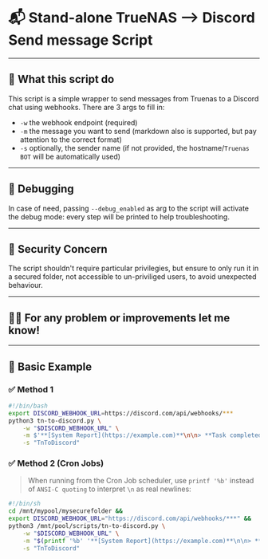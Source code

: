 # 📬 Stand-alone TrueNAS --> Discord Send message Script  
---

## 📌 What this script do

This script is a simple wrapper to send messages from Truenas to a Discord chat using webhooks.
There are 3 args to fill in:
- `-w` the webhook endpoint (required)
- `-m` the message you want to send (markdown also is supported, but pay attention to the correct format)
- `-s` optionally, the sender name (if not provided, the hostname/`Truenas BOT` will be automatically used)

---

## 🐞 Debugging

In case of need, passing `--debug_enabled` as arg to the script will activate the debug mode: every step will be printed to help troubleshooting.

---

## 🔐 Security Concern

The script shouldn't require particular privilegies, but ensure to only run it in a secured folder, not accessible to un-priviliged users, to avoid unexpected behaviour.

---

## 🙋‍♂️ For any problem or improvements let me know!

---

## 📘 Basic Example

### ✅ Method 1

```bash
#!/bin/bash
export DISCORD_WEBHOOK_URL=https://discord.com/api/webhooks/***
python3 tn-to-discord.py \
    -w "$DISCORD_WEBHOOK_URL" \
    -m $'**[System Report](https://example.com)**\n\n> **Task completed** successfully on _pool_ `MyDataPool`\n> Total time: `12m 33s`\n> Status: ✅\n\n__Details:__\n• Dataset: `pool/data`\n• Size: 123 GB\n• Snapshot: `snap_2025-08-11`\n\n```bash\nzfs list -o name,used,avail\n```\n\n~~No errors detected~~' \
    -s "TnToDiscord"
```
### ✅ Method 2 (Cron Jobs)

> When running from the Cron Job scheduler, use `printf '%b'` instead of `ANSI-C quoting` to interpret `\n` as real newlines:

```bash
#!/bin/sh
cd /mnt/mypool/mysecurefolder &&
export DISCORD_WEBHOOK_URL="https://discord.com/api/webhooks/***" &&
python3 /mnt/pool/scripts/tn-to-discord.py \
    -w "$DISCORD_WEBHOOK_URL" \
    -m "$(printf '%b' '**[System Report](https://example.com)**\n\n> **Task completed** successfully on _pool_ `MyDataPool`\n> Total time: `12m 33s`\n> Status: ✅\n\n__Details:__\n• Dataset: `pool/data`\n• Size: 123 GB\n• Snapshot: `snap_2025-08-11`\n\n```bash\nzfs list -o name,used,avail\n```\n\n~~No errors detected~~')" \
    -s "TnToDiscord"
```
